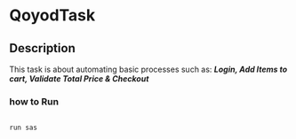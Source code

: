 # QoyodTask

## Description

  This task is about automating basic processes such as: **_Login, Add Items to cart, Validate Total Price & Checkout_**

### how to Run

~~~

run sas
~~~
